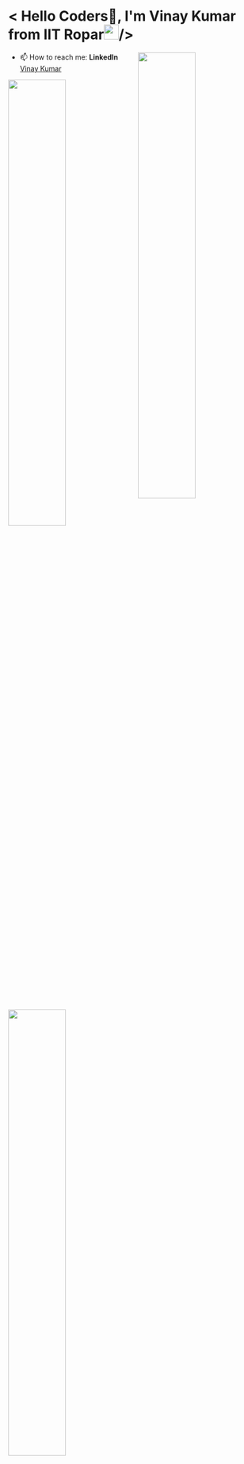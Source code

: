 ###                                                             
<h1 align="left"> < Hello Coders🚀, I'm Vinay Kumar from IIT Ropar<img src="https://raw.githubusercontent.com/syedareehaquasar/syedareehaquasar/master/gifs/Hi.gif" width="30px">/></h2>
<img width="48%" img src="https://i.pinimg.com/originals/36/7b/5e/367b5e4a292d6a278808ee3def7b2527.gif" align="right"/>

- 📫 How to reach me: **LinkedIn** [Vinay Kumar ](https://www.linkedin.com/in/vinay-kumar-41220b1b9/)

<img width="48%" img src="https://github-readme-stats.vercel.app/api?username=vinay-kumar07&theme=radical&show_icons=true">
<img width="48%" src="https://github-readme-streak-stats.herokuapp.com/?user=vinay-kumar07&theme=radical&show_icons=true" />
